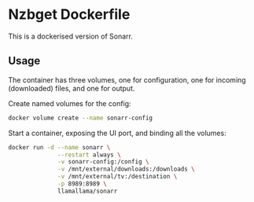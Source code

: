 # Nzbget Dockerfile

This is a dockerised version of Sonarr. 

## Usage

The container has three volumes, one for configuration,
one for incoming (downloaded) files, and one for output.

Create named volumes for the config:

```bash
docker volume create --name sonarr-config
```

Start a container, exposing the UI port, and binding all the
volumes: 

```bash
docker run -d --name sonarr \
              --restart always \
              -v sonarr-config:/config \
              -v /mnt/external/downloads:/downloads \
              -v /mnt/external/tv:/destination \
              -p 8989:8989 \
              llamallama/sonarr
```

